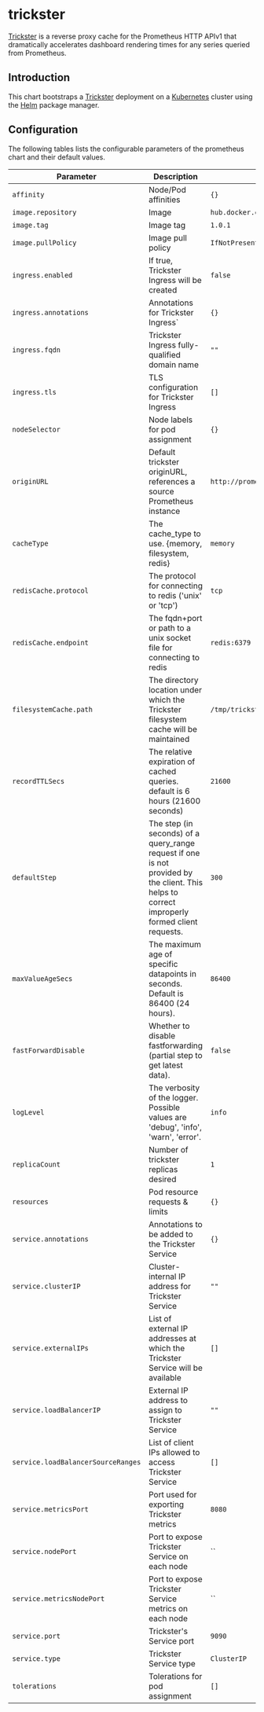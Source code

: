 # trickster

[Trickster](https://github.com/Comcast/trickster) is a reverse proxy cache for the Prometheus HTTP APIv1 that dramatically accelerates dashboard rendering times for any series queried from Prometheus.


## Introduction

This chart bootstraps a [Trickster](https://github.com/Comcast/trickster) deployment on a [Kubernetes](http://kubernetes.io) cluster using the [Helm](https://helm.sh) package manager.

## Configuration

The following tables lists the configurable parameters of the prometheus chart and their default values.

Parameter | Description | Default
--- | --- | ---
`affinity` | Node/Pod affinities | `{}`
`image.repository` | Image | `hub.docker.com/tricksterio/trickster`
`image.tag` | Image tag | `1.0.1`
`image.pullPolicy` | Image pull policy | `IfNotPresent`
`ingress.enabled` | If true, Trickster Ingress will be created | `false`
`ingress.annotations` | Annotations for Trickster Ingress` | `{}`
`ingress.fqdn` | Trickster Ingress fully-qualified domain name | `""`
`ingress.tls` | TLS configuration for Trickster Ingress | `[]`
`nodeSelector` | Node labels for pod assignment | `{}`
`originURL` | Default trickster originURL, references a source Prometheus instance | `http://prometheus:9090`
`cacheType` | The cache_type to use.  {memory, filesystem, redis} | `memory`
`redisCache.protocol` | The protocol for connecting to redis ('unix' or 'tcp') | `tcp`
`redisCache.endpoint` | The fqdn+port or path to a unix socket file for connecting to redis | `redis:6379`
`filesystemCache.path` | The directory location under which the Trickster filesystem cache will be maintained | `/tmp/trickster`
`recordTTLSecs` | The relative expiration of cached queries. default is 6 hours (21600 seconds) | `21600`
`defaultStep` | The step (in seconds) of a query_range request if one is not provided by the client. This helps to correct improperly formed client requests. | `300`
`maxValueAgeSecs` | The maximum age of specific datapoints in seconds. Default is 86400 (24 hours). | `86400`
`fastForwardDisable` | Whether to disable fastforwarding (partial step to get latest data). | `false`
`logLevel` | The verbosity of the logger. Possible values are 'debug', 'info', 'warn', 'error'. | `info`
`replicaCount` | Number of trickster replicas desired | `1`
`resources` | Pod resource requests & limits | `{}`
`service.annotations` | Annotations to be added to the Trickster Service | `{}`
`service.clusterIP` | Cluster-internal IP address for Trickster Service | `""`
`service.externalIPs` | List of external IP addresses at which the Trickster Service will be available | `[]`
`service.loadBalancerIP` | External IP address to assign to Trickster Service | `""`
`service.loadBalancerSourceRanges` | List of client IPs allowed to access Trickster Service | `[]`
`service.metricsPort` | Port used for exporting Trickster metrics | `8080`
`service.nodePort` | Port to expose Trickster Service on each node | ``
`service.metricsNodePort` | Port to expose Trickster Service metrics on each node | ``
`service.port` | Trickster's Service port | `9090`
`service.type` | Trickster Service type | `ClusterIP`
`tolerations` | Tolerations for pod assignment | `[]`
